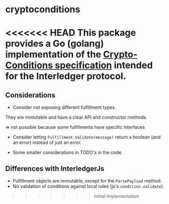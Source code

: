 # cryptoconditions

<<<<<<< HEAD
This package provides a Go (golang) implementation of the 
[Crypto-Conditions specification](https://datatracker.ietf.org/doc/draft-thomas-crypto-conditions/)
intended for the Interledger protocol.
=======

## Considerations

 - Consider not exposing different fulfillment types. 
 
 They are immutable and have a clear API and constructor methods.
 
 => not possible because some fulfillments have specific interfaces
 
 - Consider letting `Fulfillment.Validate(message)` return a boolean (and an error) instead of just an error.
 
 - Some smaller considerations in TODO's in the code.

## Differences with InterledgerJs

 - Fulfillment objects are immutable,
 except for the `ParsePayload` method.
 - No validation of conditions against local rules 
 (js's `condition.validate`).
>>>>>>> Initial implementation
